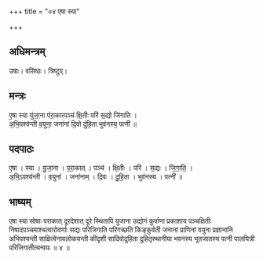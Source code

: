 +++
title = "०४ एषा स्या"

+++
## अधिमन्त्रम्
उषाः। वसिष्ठः। त्रिष्टुप्।

## मन्त्रः
ए॒षा स्या यु॑जा॒ना प॑रा॒कात्पञ्च॑ क्षि॒तीः परि॑ स॒द्यो जि॑गाति ।  
अ॒भि॒पश्य॑न्ती व॒युना॒ जना॑नां दि॒वो दु॑हि॒ता भुव॑नस्य॒ पत्नी॑ ॥

## पदपाठः
ए॒षा । स्या । यु॒जा॒ना । प॒रा॒कात् । पञ्च॑ । क्षि॒तीः । परि॑ । स॒द्यः । जि॒गा॒ति॒ ।  
अ॒भि॒ऽपश्य॑न्ती । व॒युना॑ । जना॑नाम् । दि॒वः । दु॒हि॒ता । भुव॑नस्य । पत्नी॑ ॥

## भाष्यम्
एषा स्या सोषाः पराकात् दूरदेशात् दूरे स्थितापि युजाना उद्योगं कुर्वाणा प्रकाशाय पञ्चक्षितीः निषादपञ्चमाश्चत्वारोवर्णाः सद्यः परिजिगाति परिगच्छति किङ्कुर्वती जनानां प्राणिनां वयुना प्रज्ञानानि अभिपश्यन्ती साक्षित्वेनावलोकयन्ती कीदृशी सादिवोदुहिता दुहितृस्थानीया भवनस्य भूतजातस्य पत्नी पालयित्री परिजिगातीत्यन्वयः ॥ ४ ॥